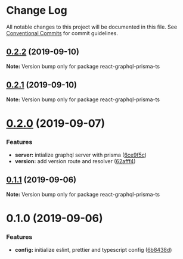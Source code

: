 # Change Log

All notable changes to this project will be documented in this file.
See [Conventional Commits](https://conventionalcommits.org) for commit guidelines.

## [0.2.2](https://gitlab.com/jrobic/react-graphql-prisma-ts/compare/v0.2.1...v0.2.2) (2019-09-10)

**Note:** Version bump only for package react-graphql-prisma-ts





## [0.2.1](https://gitlab.com/jrobic/react-graphql-prisma-ts/compare/v0.2.0...v0.2.1) (2019-09-10)

**Note:** Version bump only for package react-graphql-prisma-ts





# [0.2.0](https://gitlab.com/jrobic/react-graphql-prisma-ts/compare/v0.1.1...v0.2.0) (2019-09-07)


### Features

* **server:** intialize graphql server with prisma ([6ce9f5c](https://gitlab.com/jrobic/react-graphql-prisma-ts/commit/6ce9f5c))
* **version:** add version route and resolver ([62afff4](https://gitlab.com/jrobic/react-graphql-prisma-ts/commit/62afff4))





## [0.1.1](https://gitlab.com/jrobic/react-graphql-prisma-ts/compare/v0.1.0...v0.1.1) (2019-09-06)

**Note:** Version bump only for package react-graphql-prisma-ts





# 0.1.0 (2019-09-06)


### Features

* **config:** initialize eslint, prettier and typescript config ([6b8438d](https://gitlab.com/jrobic/react-graphql-prisma-ts/commit/6b8438d))
